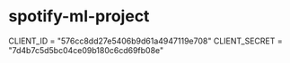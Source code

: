 # spotify-ml-project

CLIENT_ID = "576cc8dd27e5406b9d61a4947119e708"
CLIENT_SECRET = "7d4b7c5d5bc04ce09b180c6cd69fb08e"
